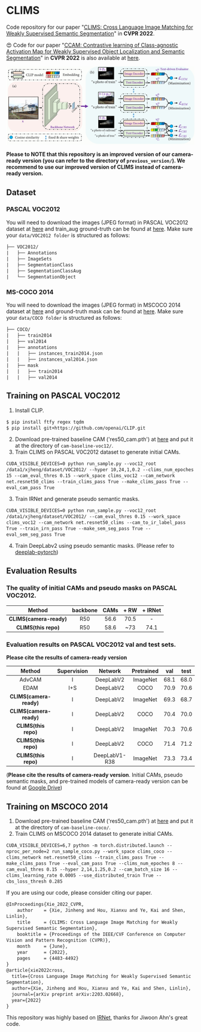 # CLIMS

Code repository for our paper "[CLIMS: Cross Language Image Matching for Weakly Supervised Semantic Segmentation](https://openaccess.thecvf.com/content/CVPR2022/html/Xie_CLIMS_Cross_Language_Image_Matching_for_Weakly_Supervised_Semantic_Segmentation_CVPR_2022_paper.html)" in **CVPR 2022**.

:heart_eyes: Code for our
paper "[CCAM: Contrastive learning of Class-agnostic Activation Map for Weakly Supervised Object Localization and Semantic Segmentation](https://openaccess.thecvf.com/content/CVPR2022/html/Xie_C2AM_Contrastive_Learning_of_Class-Agnostic_Activation_Map_for_Weakly_Supervised_CVPR_2022_paper.html)"
in **CVPR 2022** is also available at [here](https://github.com/CVI-SZU/CCAM).

![](clims.png)

**Please to NOTE that this repository is an **improved version** of our camera-ready version (you can refer to the directory of `previous_version/`). We recommend to use our improved version of CLIMS instead of camera-ready version.**


## Dataset
### PASCAL VOC2012
You will need to download the images (JPEG format) in PASCAL VOC2012 dataset at [here](http://host.robots.ox.ac.uk/pascal/VOC/voc2012/) and train_aug ground-truth can be found at [here](http://home.bharathh.info/pubs/codes/SBD/download.html). Make sure your `data/VOC2012 folder` is structured as follows:
```
├── VOC2012/
|   ├── Annotations
|   ├── ImageSets
|   ├── SegmentationClass
|   ├── SegmentationClassAug
|   └── SegmentationObject
```
### MS-COCO 2014
You will need to download the images (JPEG format) in MSCOCO 2014 dataset at [here](https://cocodataset.org/#download) and ground-truth mask can be found at [here](https://drive.google.com/drive/folders/18l3aAs64Ld_uvAJm57O3EiHuhEXkdwUy?usp=share_link). Make sure your `data/COCO folder` is structured as follows:
```
├── COCO/
|   ├── train2014
|   ├── val2014
|   ├── annotations
|   |   ├── instances_train2014.json
|   |   ├── instances_val2014.json
|   ├── mask
|   |   ├── train2014
|   |   ├── val2014
```

## Training on PASCAL VOC2012
1. Install CLIP.
```
$ pip install ftfy regex tqdm
$ pip install git+https://github.com/openai/CLIP.git
```
2. Download pre-trained baseline CAM ('res50_cam.pth') at [here](https://drive.google.com/drive/folders/1CCYduc2L_V_s7MtXEuA_LzIscdlFFJag?usp=sharing) and put it at the directory of `cam-baseline-voc12/`.
3. Train CLIMS on PASCAL V0C2012 dataset to generate initial CAMs.
```
CUDA_VISIBLE_DEVICES=0 python run_sample.py --voc12_root /data1/xjheng/dataset/VOC2012/ --hyper 10,24,1,0.2 --clims_num_epoches 15 --cam_eval_thres 0.15 --work_space clims_voc12 --cam_network net.resnet50_clims --train_clims_pass True --make_clims_pass True --eval_cam_pass True
```
3. Train IRNet and generate pseudo semantic masks.
```
CUDA_VISIBLE_DEVICES=0 python run_sample.py --voc12_root /data1/xjheng/dataset/VOC2012/ --cam_eval_thres 0.15 --work_space clims_voc12 --cam_network net.resnet50_clims --cam_to_ir_label_pass True --train_irn_pass True --make_sem_seg_pass True --eval_sem_seg_pass True
```
4. Train DeepLabv2 using pseudo semantic masks. (Please refer to [deeplab-pytorch](https://github.com/kazuto1011/deeplab-pytorch))

## Evaluation Results
### The quality of initial CAMs and pseudo masks on PASCAL VOC2012.

| Method    | backbone | CAMs | + RW | + IRNet |
|:---------:|:--------:|:----:|:----:|:----:|
| **CLIMS(camera-ready)** | R50      | 56.6 | 70.5 | - |
| **CLIMS(this repo)**    | R50      | 58.6 | ~73 | 74.1 |

### Evaluation results on PASCAL VOC2012 val and test sets.
**Please cite the results of camera-ready version**

| Method    | Supervision | Network  | Pretrained  | val  | test |
|:---------:|:-----------:|:----:|:----:|:----:|:----:|
| AdvCAM    | I           | DeepLabV2 |  ImageNet | 68.1 | 68.0 |
| EDAM      | I+S         | DeepLabV2 |  COCO     | 70.9 | 70.6 |
| **CLIMS(camera-ready)** | I     | DeepLabV2 |  ImageNet | 69.3 | 68.7 |
| **CLIMS(camera-ready)** | I     | DeepLabV2 |  COCO     | 70.4 | 70.0 |
| **CLIMS(this repo)** | I     | DeepLabV2 |ImageNet | 70.3 | 70.6 |
| **CLIMS(this repo)** | I     | DeepLabV2 | COCO     | 71.4 | 71.2 |
| **CLIMS(this repo)** | I     | DeepLabV1-R38 | ImageNet    | 73.3 | 73.4 |

(**Please cite the results of camera-ready version**. Initial CAMs, pseudo semantic masks, and pre-trained models of camera-ready version can be found at [Google Drive](https://drive.google.com/drive/folders/1njCaolWacqSmw7HVNecwvCAMm7NsCFPq?usp=sharing))

## Training on MSCOCO 2014
1. Download pre-trained baseline CAM ('res50_cam.pth') at [here](https://drive.google.com/drive/folders/18l3aAs64Ld_uvAJm57O3EiHuhEXkdwUy?usp=share_link) and put it at the directory of `cam-baseline-coco/`.
2. Train CLIMS on MSCOCO 2014 dataset to generate initial CAMs.
```
CUDA_VISIBLE_DEVICES=6,7 python -m torch.distributed.launch --nproc_per_node=2 run_sample_coco.py --work_space clims_coco --clims_network net.resnet50_clims --train_clims_pass True --make_clims_pass True --eval_cam_pass True --clims_num_epoches 8 --cam_eval_thres 0.15 --hyper 2,14,1.25,0.2 --cam_batch_size 16 --clims_learning_rate 0.0005 --use_distributed_train True --cbs_loss_thresh 0.285
```

If you are using our code, please consider citing our paper.

```
@InProceedings{Xie_2022_CVPR,
    author    = {Xie, Jinheng and Hou, Xianxu and Ye, Kai and Shen, Linlin},
    title     = {CLIMS: Cross Language Image Matching for Weakly Supervised Semantic Segmentation},
    booktitle = {Proceedings of the IEEE/CVF Conference on Computer Vision and Pattern Recognition (CVPR)},
    month     = {June},
    year      = {2022},
    pages     = {4483-4492}
}
@article{xie2022cross,
  title={Cross Language Image Matching for Weakly Supervised Semantic Segmentation},
  author={Xie, Jinheng and Hou, Xianxu and Ye, Kai and Shen, Linlin},
  journal={arXiv preprint arXiv:2203.02668},
  year={2022}
}
```
This repository was highly based on [IRNet](https://github.com/jiwoon-ahn/irn), thanks for Jiwoon Ahn's great code.